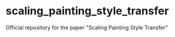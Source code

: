 # scaling_painting_style_transfer
Official repository for the paper "Scaling Painting Style Transfer"
